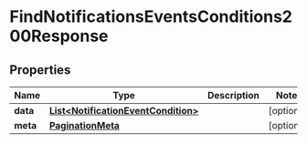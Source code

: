 

# FindNotificationsEventsConditions200Response


## Properties

| Name | Type | Description | Notes |
|------------ | ------------- | ------------- | -------------|
|**data** | [**List&lt;NotificationEventCondition&gt;**](NotificationEventCondition.md) |  |  [optional] |
|**meta** | [**PaginationMeta**](PaginationMeta.md) |  |  [optional] |



